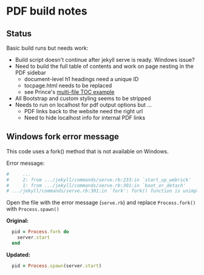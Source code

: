 
# PDF build notes

## Status

Basic build runs but needs work:

- Build script doesn't continue after jekyll serve is ready.  Windows issue?
- Need to build the full table of contents and work on page nesting in the PDF sidebar
  - document-level h1 headings need a unique ID
  - tocpage.html needs to be replaced
  - see Prince's [multi-file TOC example](https://www.princexml.com/doc/cookbook/#multifile-table-of-contents)
- All Bootstrap and custom styling seems to be stripped
- Needs to run on localhost for pdf output options but ...
  - PDF links back to the website need the right url
  - Need to hide localhost info for internal PDF links

## Windows fork error message

This code uses a fork() method that is not available on Windows.

Error message:

```sh
#     ...
#     2: from .../jekyll/commands/serve.rb:233:in `start_up_webrick'
#     1: from .../jekyll/commands/serve.rb:301:in `boot_or_detach'
# .../jekyll/commands/serve.rb:301:in `fork': fork() function is unimplemented on this machine (NotImplementedError)
```

Open the file with the error message (`serve.rb`) and replace `Process.fork()` with `Process.spawn()`

**Original:**

```ruby
  pid = Process.fork do
    server.start
  end
```

**Updated:**

```ruby
  pid = Process.spawn(server.start)
```
